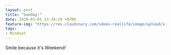 ```yaml
---
layout: post
title: "Sunday!"
date: 2020-03-01 23:38:29 +0700
feature-img: "https://res.cloudinary.com/sdees-reallife/image/upload/v1555658919/sample_feature_img.png"
tags:
- Mindset
---
```


Smile because it's Weekend!

<i class="fa fa-child" style="color:plum"></i>